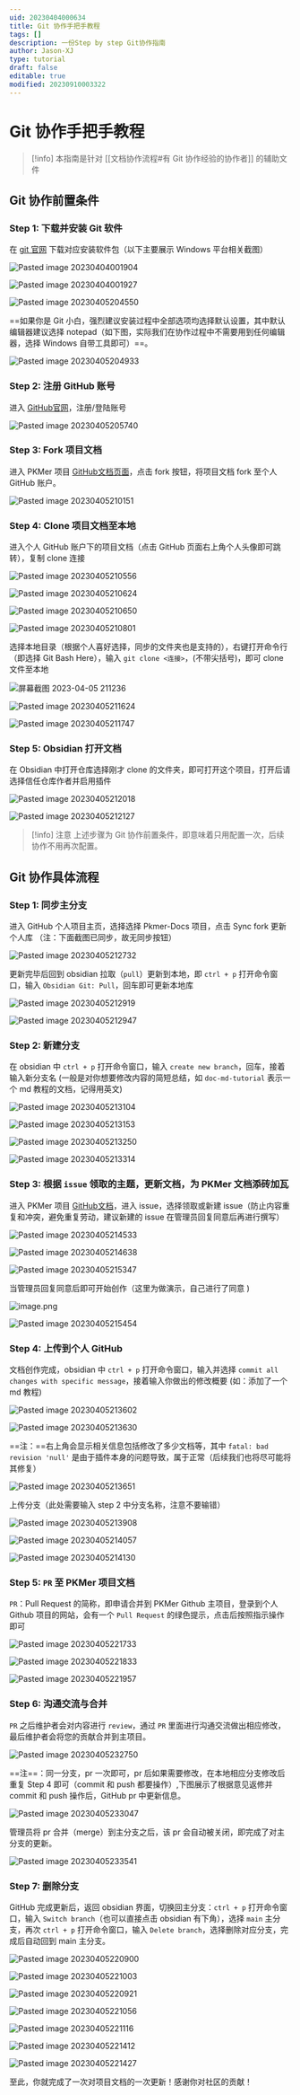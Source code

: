 ```yaml
---
uid: 20230404000634
title: Git 协作手把手教程
tags: []
description: 一份Step by step Git协作指南
author: Jason-XJ
type: tutorial
draft: false
editable: true
modified: 20230910003322
---
```


# Git 协作手把手教程

> [!info]
> 本指南是针对 [[文档协作流程#有 Git 协作经验的协作者]] 的辅助文件

## Git 协作前置条件

### Step 1: 下载并安装 Git 软件

在 [git 官网](https://git-scm.com/downloads) 下载对应安装软件包（以下主要展示 Windows 平台相关截图）

![Pasted image 20230404001904](https://cdn.pkmer.cn/images/a606bd544c15d812e569454115832188_MD5.png!pkmer)

![Pasted image 20230404001927](https://cdn.pkmer.cn/images/9072f482454659a5adfb1d8604e1a92e_MD5.png!pkmer)

![Pasted image 20230405204550](https://cdn.pkmer.cn/images/4a5a15afc57409c1f1a6e97647761ebc_MD5.png!pkmer)

==如果你是 Git 小白，强烈建议安装过程中全部选项均选择默认设置，其中默认编辑器建议选择 notepad（如下图，实际我们在协作过程中不需要用到任何编辑器，选择 Windows 自带工具即可）==。

![Pasted image 20230405204933](https://cdn.pkmer.cn/images/31c8c3963249839a0490c7134eda0fe8_MD5.png!pkmer)

### Step 2: 注册 GitHub 账号

进入 [GitHub官网](https://github.com/)，注册/登陆账号

![Pasted image 20230405205740](https://cdn.pkmer.cn/images/510df348e52b99635e1f77de59783c6e_MD5.png!pkmer)

### Step 3: Fork 项目文档

进入 PKMer 项目 [GitHub文档页面](https://github.com/PKM-er/Pkmer-Docs)，点击 fork 按钮，将项目文档 fork 至个人 GitHub 账户。

![Pasted image 20230405210151](https://cdn.pkmer.cn/images/42df87eb73b71cc257c0bad4220604c8_MD5.png!pkmer)

### Step 4: Clone 项目文档至本地

进入个人 GitHub 账户下的项目文档（点击 GitHub 页面右上角个人头像即可跳转），复制 clone 连接

![Pasted image 20230405210556](https://cdn.pkmer.cn/images/82c6ed7e3404f583d2dca51f267f1a42_MD5.png!pkmer)

![Pasted image 20230405210624](https://cdn.pkmer.cn/images/eca52e15f75cba9836f776dddb903ecf_MD5.png!pkmer)

![Pasted image 20230405210650](https://cdn.pkmer.cn/images/cbcb02a3482188e493fd975b97bc7809_MD5.png!pkmer)

![Pasted image 20230405210801](https://cdn.pkmer.cn/images/e0c66791a056358f88955b95b3cb59b6_MD5.png!pkmer)

选择本地目录（根据个人喜好选择，同步的文件夹也是支持的），右键打开命令行（即选择 Git Bash Here），输入 `git clone <连接>`，(不带尖括号)，即可 clone 文件至本地

![屏幕截图 2023-04-05 211236](https://cdn.pkmer.cn/images/35e19c0e8063fbfcb452f03e768d608c_MD5.png!pkmer)

![Pasted image 20230405211624](https://cdn.pkmer.cn/images/b3e62f944e3015bfa754ace8fa56a08c_MD5.png!pkmer)

![Pasted image 20230405211747](https://cdn.pkmer.cn/images/e26cb407526d220f6469349f4744b1f4_MD5.png!pkmer)

### Step 5: Obsidian 打开文档

在 Obsidian 中打开仓库选择刚才 clone 的文件夹，即可打开这个项目，打开后请选择信任仓库作者并启用插件

![Pasted image 20230405212018](https://cdn.pkmer.cn/images/70fca5c9b023bbc23d881a9bb5c041c1_MD5.png!pkmer)

![Pasted image 20230405212127](https://cdn.pkmer.cn/images/c0807ac85b55c71178d486bcde68dc9e_MD5.png!pkmer)

> [!info] 注意
> 上述步骤为 Git 协作前置条件，即意味着只用配置一次，后续协作不用再次配置。

## Git 协作具体流程

### Step 1: 同步主分支

进入 GitHub 个人项目主页，选择选择 Pkmer-Docs 项目，点击 Sync fork 更新个人库 （注：下面截图已同步，故无同步按钮）

![Pasted image 20230405212732](https://cdn.pkmer.cn/images/61e26795ff3a4fdedb90b1da428d48f3_MD5.png!pkmer)

更新完毕后回到 obsidian 拉取（`pull`）更新到本地，即 `ctrl + p` 打开命令窗口，输入 `Obsidian Git: Pull`，回车即可更新本地库

![Pasted image 20230405212919](https://cdn.pkmer.cn/images/8f9ca0105a37cf4d1afb56ceefc778a6_MD5.png!pkmer)

![Pasted image 20230405212947](https://cdn.pkmer.cn/images/d064d0054403a1e65ae7563f591d5e2a_MD5.png!pkmer)

### Step 2: 新建分支

在 obsidian 中 `ctrl + p` 打开命令窗口，输入 `create new branch`，回车，接着输入新分支名 (一般是对你想要修改内容的简短总结，如 `doc-md-tutorial` 表示一个 md 教程的文档，记得用英文)

![Pasted image 20230405213104](https://cdn.pkmer.cn/images/ed8ceba128c9dc84114d40cf7b69d721_MD5.png!pkmer)

![Pasted image 20230405213153](https://cdn.pkmer.cn/images/93e7c11d28e325003b3e77a33996f41f_MD5.png!pkmer)

![Pasted image 20230405213250](https://cdn.pkmer.cn/images/654f550b104482d9a6fadfb48b624e02_MD5.png!pkmer)

![Pasted image 20230405213314](https://cdn.pkmer.cn/images/04a23cba813f539771e1201909dbc0f2_MD5.png!pkmer)

### Step 3: 根据 `issue` 领取的主题，更新文档，为 PKMer 文档添砖加瓦

进入 PKMer 项目 [GitHub文档](https://github.com/PKM-er/Pkmer-Docs)，进入 issue，选择领取或新建 issue（防止内容重复和冲突，避免重复劳动，建议新建的 issue 在管理员回复同意后再进行撰写）

![Pasted image 20230405214533](https://cdn.pkmer.cn/images/b6b8aeb73874c3e55dcc08f52516f80f_MD5.png!pkmer)

![Pasted image 20230405214638](https://cdn.pkmer.cn/images/69b77c46a0dcdbfd23edbbb141867cd1_MD5.png!pkmer)

![Pasted image 20230405215347](https://cdn.pkmer.cn/images/61d631103ec98d296c65d71bc9cad6ab_MD5.png!pkmer)

当管理员回复同意后即可开始创作（这里为做演示，自己进行了同意 )

![image.png](https://cdn.pkmer.cn/images/20230429191320.png!pkmer)

![Pasted image 20230405215454](https://cdn.pkmer.cn/images/13f4d8a21c148825ab823520abddc3c9_MD5.png!pkmer)

### Step 4: 上传到个人 GitHub

文档创作完成，obsidian 中 `ctrl + p` 打开命令窗口，输入并选择 `commit all changes with specific message`，接着输入你做出的修改概要 (如：添加了一个 md 教程)

![Pasted image 20230405213602](https://cdn.pkmer.cn/images/d51f3dbdb0043d5a0462e20a05b0fa49_MD5.png!pkmer)

![Pasted image 20230405213630](https://cdn.pkmer.cn/images/c4dd6d11b2357976bf60af6c32a8b0ce_MD5.png!pkmer)

==注：==右上角会显示相关信息包括修改了多少文档等，其中 `fatal: bad revision 'null'` 是由于插件本身的问题导致，属于正常（后续我们也将尽可能将其修复）

![Pasted image 20230405213651](https://cdn.pkmer.cn/images/5b3e184a8ef4cb5e9e8dea74bd263c53_MD5.png!pkmer)

上传分支（此处需要输入 step 2 中分支名称，注意不要输错）

![Pasted image 20230405213908](https://cdn.pkmer.cn/images/a3d07c0077c33949bf54f76ca41a7264_MD5.png!pkmer)

![Pasted image 20230405214057](https://cdn.pkmer.cn/images/2b22d7d1ce3decd1d42643aa9f09c4f9_MD5.png!pkmer)

![Pasted image 20230405214130](https://cdn.pkmer.cn/images/a919304a9fac1a983c41edd7b35f53d3_MD5.png!pkmer)

### Step 5: `PR` 至 PKMer 项目文档

`PR`：Pull Request 的简称，即申请合并到 PKMer Github 主项目，登录到个人 Github 项目的网站，会有一个 `Pull Request` 的绿色提示，点击后按照指示操作即可

![Pasted image 20230405221733](https://cdn.pkmer.cn/images/0eb9e66de25a2c8f1a76376b23dec80e_MD5.png!pkmer)

![Pasted image 20230405221833](https://cdn.pkmer.cn/images/7497faa1c1c47fa720c5b02c83766785_MD5.png!pkmer)

![Pasted image 20230405221957](https://cdn.pkmer.cn/images/88b8af12561124cacec96a24b199cc89_MD5.png!pkmer)

### Step 6: 沟通交流与合并

`PR` 之后维护者会对内容进行 `review`，通过 `PR` 里面进行沟通交流做出相应修改，最后维护者会将您的贡献合并到主项目。

![Pasted image 20230405232750](https://cdn.pkmer.cn/images/5909be86ccf5dd0f3ce0ee4528851165_MD5.png!pkmer)

==注==：同一分支，pr 一次即可，pr 后如果需要修改，在本地相应分支修改后重复 Step 4 即可（commit 和 push 都要操作）,下图展示了根据意见返修并 commit 和 push 操作后，GitHub pr 中更新信息。

![Pasted image 20230405233047](https://cdn.pkmer.cn/images/5adf14f6bbceff98153e00284252fbb0_MD5.png!pkmer)

管理员将 pr 合并（merge）到主分支之后，该 pr 会自动被关闭，即完成了对主分支的更新。

![Pasted image 20230405233541](https://cdn.pkmer.cn/images/7f09a6a74501fa3660ded7137bc0b789_MD5.png!pkmer)

### Step 7: 删除分支

GitHub 完成更新后，返回 obsidian 界面，切换回主分支：`ctrl + p` 打开命令窗口，输入 `Switch branch`（也可以直接点击 obsidian 有下角），选择 `main` 主分支，再次 `ctrl + p` 打开命令窗口，输入 `Delete branch`，选择删除对应分支，完成后自动回到 main 主分支。

![Pasted image 20230405220900](https://cdn.pkmer.cn/images/ad082535d3d485e75876171cbb0c7189_MD5.png!pkmer)

![Pasted image 20230405221003](https://cdn.pkmer.cn/images/501381a4f9a595feb41089f9af9eb72a_MD5.png!pkmer)

![Pasted image 20230405220921](https://cdn.pkmer.cn/images/a996ebace2430986ec19a483ff96bc4d_MD5.png!pkmer)

![Pasted image 20230405221056](https://cdn.pkmer.cn/images/8a35b11ff8e00082f9dd8980fec2bef3_MD5.png!pkmer)

![Pasted image 20230405221116](https://cdn.pkmer.cn/images/e1123e78d1a72631b1dd6fa50f60b522_MD5.png!pkmer)

![Pasted image 20230405221412](https://cdn.pkmer.cn/images/249b9c48a29108868cf9eb44a662c311_MD5.png!pkmer)

![Pasted image 20230405221427](https://cdn.pkmer.cn/images/da184256da76b1ff02ad0d9d4915870f_MD5.png!pkmer)

至此，你就完成了一次对项目文档的一次更新！感谢你对社区的贡献！